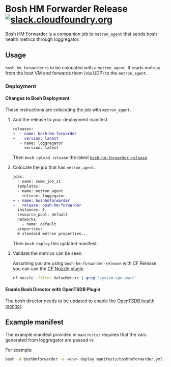 # Bosh HM Forwarder Release [![slack.cloudfoundry.org][slack-badge]][loggregator-slack]

Bosh HM Forwarder is a companion job to `metron_agent` that sends bosh health
metrics through loggregator.

## Usage

`bosh_hm_forwarder` is to be colocated with a `metron_agent`. It reads metrics
from the host VM and forwards them (via UDP) to the `metron_agent`.

### Deployment

#### Changes to Bosh Deployment

These instructions are colocating the job with `metron_agent`.

1. Add the release to your deployment manifest.

   ```diff
   releases:
   +  - name: bosh-hm-forwarder
   +    version: latest
      - name: loggregator
        version: latest
   ```

   Then `bosh upload release` the latest [`bosh-hm-forwarder-release`](http://bosh.io/releases/github.com/cloudfoundry/bosh-hm-fowarder-release?all=1).

1. Colocate the job that has `metron_agent`.

    ```diff
    jobs:
      - name: some_job_z1
      templates:
      - name: metron_agent
        release: loggegator
    + - name: boshhmforwarder
    +   release: bosh-hm-forwarder
      instances: 1
      resource_pool: default
      networks:
        - name: default
      properties:
      # standard metron properties...
    ```

   Then `bosh deploy` this updated manifest.

1. Validate the metrics can be seen.

   Assuming you are using `bosh-hm-forwarder-release` with CF Release, you can use the
   [CF Nozzle plugin](https://github.com/cloudfoundry/firehose-plugin)

   ```bash
   cf nozzle -filter ValueMetric | grep "system.cpu.user"
   ```

#### Enable Bosh Director with OpenTSDB Plugin

The bosh director needs to be updated to enable the [OpenTSDB health
monitor](https://bosh.io/docs/hm-config.html#tsdb).

## Example manifest

The example manifest provided in `manifests/` requires that the vars generated
from loggregator are passed in.

For example:

```bash
bosh -d boshhmforwarder -e <env> deploy manifests/boshhmforwarder.yml --vars-file ./loggregator-vars.yml
```

[slack-badge]:              https://slack.cloudfoundry.org/badge.svg
[loggregator-slack]:        https://cloudfoundry.slack.com/archives/loggregator
